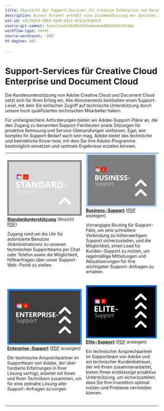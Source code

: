 ```yaml
---
title: Übersicht der Support-Services für Creative Enterprise und Document Cloud
description: Dieser Artikel enthält eine Zusammenfassung der Optionen zum Kunden-Support für Adobe Creative Cloud und Document Cloud. Zu diesen Optionen gehören Standard, Business, Enterprise und Elite.
exl-id: e3c762b9-d4b3-4248-b1c1-8212a763b4c5
source-git-commit: 6e3accaab1360993295e9ee4ab88d55d3e7b744e
workflow-type: tm+mt
source-wordcount: '285'
ht-degree: 98%

---
```


# Support-Services für Creative Cloud Enterprise und Document Cloud

Die Kundenunterstützung von Adobe Creative Cloud und Document Cloud setzt sich für Ihren Erfolg ein. Alle Abonnements beinhalten einen Support-Level, mit dem Sie einfachen Zugriff auf technische Unterstützung durch unsere hoch qualifizierten technischen Mitarbeiter haben.

Für umfangreichere Anforderungen bieten wir Adobe-Support-Pläne an, die den Zugang zu benannten Support-Fachleuten sowie Sitzungen für proaktive Betreuung und Service-Überprüfungen umfassen. Egal, wie komplex Ihr Support-Bedarf auch sein mag, Adobe bietet das technische und betriebliche Know-how, mit dem Sie Ihre Adobe-Programme bestmöglich einsetzen und optimale Ergebnisse erzielen können.

<table style="table-layout:fixed">
<tr>
  <td>
    <a href="dme-standard.md">
    <img alt="Standard" src="assets/STANDARDSupportThumbnailCC.png"/>
    </a>
    <div>
    <a href="dme-standard.md"><strong>Standardunterstützung</strong></a> (Ansicht <a href="assets/DMeStandardSupportDatasheet_2022.pdf" target="_blank">PDF</a>)
    </div>
    <p>Zugang rund um die Uhr für autorisierte Benutzer (Administratoren) zu unseren technischen Supportteams per Chat oder Telefon sowie die Möglichkeit, Hilfeanfragen über unser Support-Web-Portal zu stellen. </p>
    <br>
  </td>
  <td>
    <a href="dme-business.md">
      <img alt="Business" src="assets/BusinessSupportThumbnailCC.png">
    </a>
    <div>
    <a href="dme-business.md"><strong>Business-Support</strong></a> (<a href="assets/DMeBusinessSupportDatasheet_2022.pdf" target="_blank">PDF</a> anzeigen)
    </div>
    <p>Vorrangiges Routing für Support-Fälle, um eine schnellere Verbindung zu höherwertigem Support sicherzustellen, und die Möglichkeit, einen Lead für Kunden-Support zu nutzen, um regelmäßige Mitteilungen und Aktualisierungen für Ihre wichtigsten Support-Anfragen zu erhalten.</p>
    <br>
  </td>
</tr>
<tr>
  <td>
    <a href="dme-enterprise.md">
    <img alt="Enterprise" src="assets/EnterpriseSupportThumbnailxx.png"/>
    </a>
    <div>
    <a href="dme-enterprise.md"><strong>Enterprise-Support</strong></a> (<a href="assets/DMeEnterpriseSupportDatasheet_2022.pdf" target="_blank">PDF</a> anzeigen)
    </div>
    <p>Der technische Ansprechpartner im Supportteam von Adobe, der über fundierte Erfahrungen in Ihrer Lösung verfügt, arbeitet mit Ihnen und Ihren Technikern zusammen, um für eine zeitnahe Lösung aller Support-Anfragen zu sorgen.</p>
    <br>
  </td>
  <td>
    <a href="dme-elite.md">
      <img alt="Elite" src="assets/EliteSupportThumbnailcc.png">
    </a>
    <div>
    <a href="dme-elite.md"><strong>Elite-Support</strong></a> (<a href="assets/DMeEliteSupportDatasheet_2022.pdf" target="_blank">PDF</a> anzeigen)
    </div>
    <p>Ein technischer Ansprechpartner im Supportteam von Adobe und ein technischer Kundenbetreuer, der mit Ihnen zusammenarbeitet, bieten Ihnen erstklassige proaktive Unterstützung, um sicherzustellen, dass Sie Ihre Investition optimal nutzen und Probleme vermeiden können.</p>
    <br>
  </td>
</tr>
</table>

